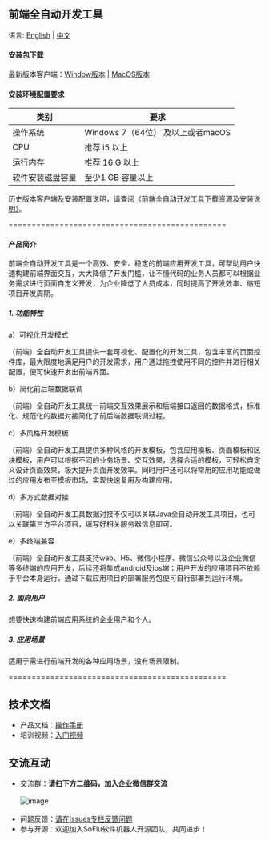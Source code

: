 前端全自动开发工具
-----------------------------------
语言: [English](https://github.com/feisuanyz/Frontend-ADT/edit/main/README.md) | [中文](https://github.com/feisuanyz/Frontend-ADT/blob/main/READMEcn.md)

#### 安装包下载

最新版本客户端：[Window版本](https://download.feisuanyz.com/release/SoFlu-Page_latest.exe) | [MacOS版本](https://download.feisuanyz.com/release-mac/SoFlu-Page_latest.dmg)

#### 安装环境配置要求

| 类别       | 要求                        |
|----------|---------------------------|
| 操作系统     | Windows 7（64位） 及以上或者macOS |
| CPU      | 推荐 i5 以上                  |
| 运行内存     | 推荐 16 G 以上                |
| 软件安装磁盘容量 | 至少1 GB 容量以上               |

历史版本客户端及安装配置说明，请查阅[《前端全自动开发工具下载资源及安装说明》](https://github.com/feisuanyz/Frontend-ADT/tree/main/.%20Frontend%20Installation%20Resource)。

===============================================

#### 产品简介

前端全自动开发工具是一个高效、安全、稳定的前端应用开发工具，可帮助用户快速构建前端界面交互，大大降低了开发门槛，让不懂代码的业务人员都可以根据业务需求进行页面自定义开发，为企业降低了人员成本，同时提高了开发效率、缩短项目开发周期。

##### 1. 功能特性

a）可视化开发模式

（前端）全自动开发工具提供一套可视化、配置化的开发工具，包含丰富的页面控件库，最大限度地满足用户的开发需求，用户通过拖拽使用不同的控件并进行相关配置，便可快速开发出前端界面。

b）简化前后端数据联调

（前端）全自动开发工具统一前端交互效果展示和后端接口返回的数据格式，标准化、规范化的数据对接简化了前后端数据联调过程。

c）多风格开发模板

（前端）全自动开发工具提供多种风格的开发模板，包含应用模板、页面模板和区块模板，用户可以根据不同的业务场景、交互效果，选择合适的模板，可轻松自定义设计页面效果，极大提升页面开发效率。同时用户还可以将常用的应用功能或做过的应用发布至模板市场，实现快速复用及构建应用。

d）多方式数据对接

（前端）全自动开发工具数据对接不仅可以关联Java全自动开发工具项目，也可以关联第三方平台项目，填写好相关服务器信息即可。

e）多终端兼容

（前端）全自动开发工具支持web、H5、微信小程序、微信公众号以及企业微信等多终端的应用开发，后续还将集成android及ios端；用户开发的应用项目不依赖于平台本身运行，通过下载应用项目的部署服务包便可自行部署到运行环境。

##### 2. 面向用户

想要快速构建前端应用系统的企业用户和个人。

##### 3. 应用场景

适用于需进行前端开发的各种应用场景，没有场景限制。

===============================================

**技术文档**
-----------------------------------
- 产品文档：[操作手册](https://feisuanyz.com/support/helpCenter/)
- 培训视频：[入门视频](https://feisuanyz.com/shortVideo/list/)

**交流互动**
-----------------------------------
- 交流群：**请扫下方二维码，加入企业微信群交流** <br><br>
![image](https://github.com/feisuanyz/Frontend-ADT/assets/79617492/593ab0b5-5300-4d58-a23d-5f146e5414e9)<br><br>
- 问题反馈：[请在Issues专栏反馈问题](https://gitee.com/feisuanyz/SoFlu-adp/issues)
- 参与开源：欢迎加入SoFlu软件机器人开源团队，共同进步！
